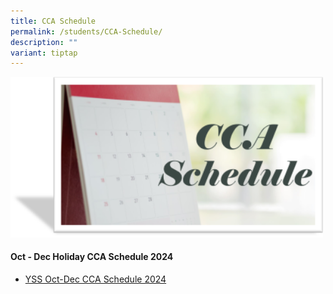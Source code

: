 ```yaml
---
title: CCA Schedule
permalink: /students/CCA-Schedule/
description: ""
variant: tiptap
---
```

<a class="isomer-image-wrapper" href="/files/Students/2024_CCA_Schedule_and_Deployment_Sem2.pdf"><img style="width:500px;" height="auto" width="100%" src="/images/Students/CCA%20Schedule.png"></a>
<h4>Oct - Dec Holiday CCA Schedule 2024</h4>
<ul data-tight="true" class="tight">
<li>
<p><a href="/files/Students/YSS_Oct_Dec_CCA_Schedule_2024.pdf" rel="noopener nofollow" target="_blank">YSS Oct-Dec CCA Schedule 2024</a>
</p>
</li>
</ul>
<p></p>